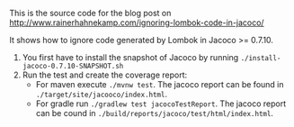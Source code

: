 This is the source code for the blog post on http://www.rainerhahnekamp.com/ignoring-lombok-code-in-jacoco/

It shows how to ignore code generated by Lombok in Jacoco >= 0.7.10.

1. You first have to install the snapshot of Jacoco by running `./install-jacoco-0.7.10-SNAPSHOT.sh`
2. Run the test and create the coverage report:
   * For maven execute `./mvnw test`. The jacoco report can be found in `./target/site/jacooco/index.html`.
   * For gradle run `./gradlew test jacocoTestReport`. The jacoco report can be cound in `./build/reports/jacoco/test/html/index.html`.
